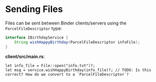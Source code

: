 # Sending Files

Files can be sent between Binder clients/servers using the
`ParcelFileDescriptor` type:

```java
interface IBirthdayService {
    String wishHappyBirthday(ParcelFileDescriptor infoFile);
}
```

**client/src/main.rs**:

```rust,ignore
let info_file = File::open("info.txt")?;
let msg = service.wishHappyBirthday(info_file)?; // TODO: Is this correct? How do we convert to a `ParcelFileDescriptor`?
```
